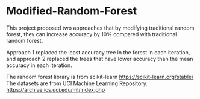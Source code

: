 # Modified-Random-Forest

This project proposed two approaches that by modifying traditional random forest, they can increase accuracy by 10% compared with traditional random forest.

Approach 1 replaced the least accuracy tree in the forest in each iteration, and approach 2 replaced the trees that have lower accuracy than the mean accuracy in each iteration.

The random forest library is from scikit-learn https://scikit-learn.org/stable/
The datasets are from UCI Machine Learning Repository. https://archive.ics.uci.edu/ml/index.php
